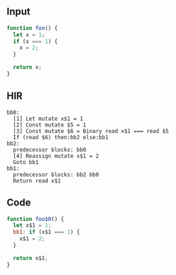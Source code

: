 
## Input

```javascript
function foo() {
  let x = 1;
  if (x === 1) {
    x = 2;
  }

  return x;
}

```

## HIR

```
bb0:
  [1] Let mutate x$1 = 1
  [2] Const mutate $5 = 1
  [3] Const mutate $6 = Binary read x$1 === read $5
  If (read $6) then:bb2 else:bb1
bb2:
  predecessor blocks: bb0
  [4] Reassign mutate x$1 = 2
  Goto bb1
bb1:
  predecessor blocks: bb2 bb0
  Return read x$1
```

## Code

```javascript
function foo$0() {
  let x$1 = 1;
  bb1: if (x$1 === 1) {
    x$1 = 2;
  }

  return x$1;
}

```
      